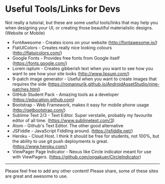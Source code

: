 # Useful Tools/Links for Devs
Not really a tutorial, but these are some useful tools/links that may help you when designing your UI, or creating those beautiful materialistic designs. (Website or Mobile)

* FontAwesome - Creates icons on your website (http://fontawesome.io/)
* FlatUIColors - Creates really nice looking colours (http://flatuicolors.com/)
* Google Fonts - Provides free fonts from Google itself (https://fonts.google.com/)
* Lorem isplum - Creates gibberish text when you want to see how you want to see how your site looks (http://www.lipsum.com/)
* 9-patch image generator - Useful when you want to create images that requires the side (https://romannurik.github.io/AndroidAssetStudio/nine-patches.html)
* GitHub Student Pack - Amazing tools as a developer (https://education.github.com)
* Bootstrap - Web Framework, makes it easy for mobile phone usage (http://getbootstrap.com/)
* Sublime Text 2/3 - Text Editor. Super verstaile, probably my favourite editor of all time. (https://www.sublimetext.com/3)
* Atom - Github's Text Editor. The other good alternative
* JSFiddle - JavaScript Fiddling around. (https://jsfiddle.net/)
* Heroku - Cloud Host. I think it should be free for students, not 100%, but the ability to use git push deployments is great. (https://www.heroku.com/)
* ViewPager Page Indicator - Nexus like Circle indicator meant for use with ViewPagers. (https://github.com/ongakuer/CircleIndicator)

---

Please feel free to add any other content! Please share, some of these sites are great and awesome to use.
